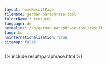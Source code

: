 ```yaml
---
layout: homeResultPage
fileName: german-paraphrase-tool
folderName : features
language: de
permalink: /ko/german-paraphrase-tool/result
lang: ko
nointernationalization: true
sitemap: false
---
```

{% include result/paraphrase.html %}

<script src="/js/result/paraprashing.js" data-foldername="{{page.folderName}}" data-lang="{{page.lang}}"></script>